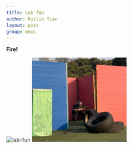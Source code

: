 ```yaml
---
title: Lab fun
author: Ruilin Tian
layout: post
group: news
---
```

 **Fire!**

 <img src="/static/img/news/20230222_lab_fun_1.jpg" width="50%" alt="lab-fun" class="img-fluid"> 

 <img src="/static/img/news/20230222_lab_fun_2.jpg" width="50%" alt="lab-fun" class="img-fluid"> 





  



